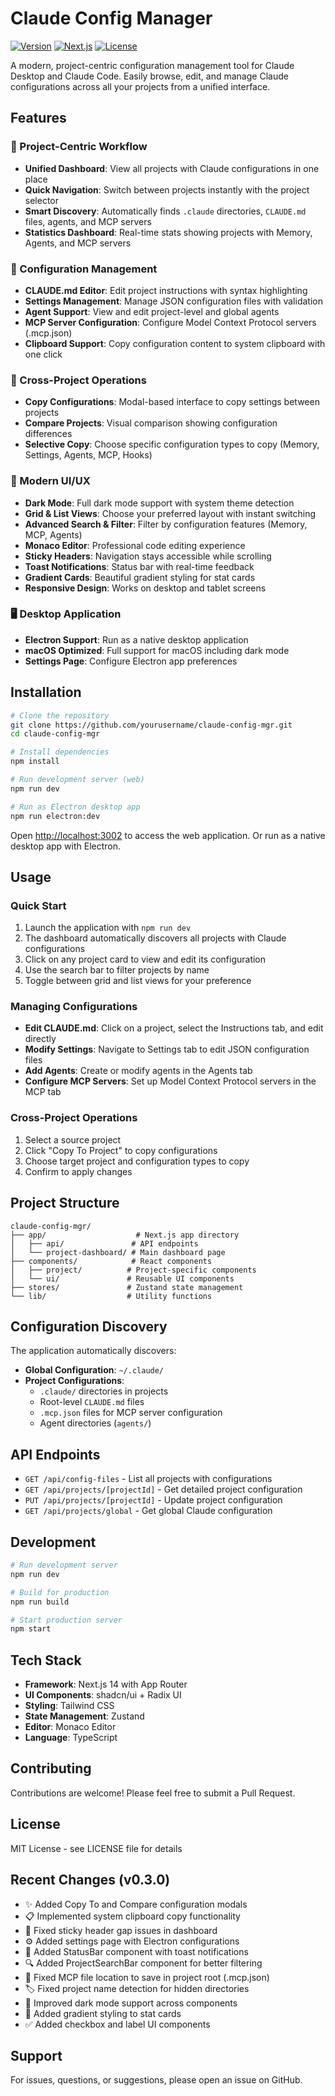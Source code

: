 # Claude Config Manager

[![Version](https://img.shields.io/badge/version-0.3.0-blue.svg)](https://github.com/yourusername/claude-config-mgr)
[![Next.js](https://img.shields.io/badge/Next.js-14.0.4-black.svg)](https://nextjs.org/)
[![License](https://img.shields.io/badge/license-MIT-green.svg)](LICENSE)

A modern, project-centric configuration management tool for Claude Desktop and Claude Code. Easily browse, edit, and manage Claude configurations across all your projects from a unified interface.

## Features

### 🎯 Project-Centric Workflow
- **Unified Dashboard**: View all projects with Claude configurations in one place
- **Quick Navigation**: Switch between projects instantly with the project selector
- **Smart Discovery**: Automatically finds `.claude` directories, `CLAUDE.md` files, agents, and MCP servers
- **Statistics Dashboard**: Real-time stats showing projects with Memory, Agents, and MCP servers

### 📝 Configuration Management
- **CLAUDE.md Editor**: Edit project instructions with syntax highlighting
- **Settings Management**: Manage JSON configuration files with validation
- **Agent Support**: View and edit project-level and global agents
- **MCP Server Configuration**: Configure Model Context Protocol servers (.mcp.json)
- **Clipboard Support**: Copy configuration content to system clipboard with one click

### 🔄 Cross-Project Operations
- **Copy Configurations**: Modal-based interface to copy settings between projects
- **Compare Projects**: Visual comparison showing configuration differences
- **Selective Copy**: Choose specific configuration types to copy (Memory, Settings, Agents, MCP, Hooks)

### 🎨 Modern UI/UX
- **Dark Mode**: Full dark mode support with system theme detection
- **Grid & List Views**: Choose your preferred layout with instant switching
- **Advanced Search & Filter**: Filter by configuration features (Memory, MCP, Agents)
- **Monaco Editor**: Professional code editing experience
- **Sticky Headers**: Navigation stays accessible while scrolling
- **Toast Notifications**: Status bar with real-time feedback
- **Gradient Cards**: Beautiful gradient styling for stat cards
- **Responsive Design**: Works on desktop and tablet screens

### 🖥️ Desktop Application
- **Electron Support**: Run as a native desktop application
- **macOS Optimized**: Full support for macOS including dark mode
- **Settings Page**: Configure Electron app preferences

## Installation

```bash
# Clone the repository
git clone https://github.com/yourusername/claude-config-mgr.git
cd claude-config-mgr

# Install dependencies
npm install

# Run development server (web)
npm run dev

# Run as Electron desktop app
npm run electron:dev
```

Open [http://localhost:3002](http://localhost:3002) to access the web application.
Or run as a native desktop app with Electron.

## Usage

### Quick Start
1. Launch the application with `npm run dev`
2. The dashboard automatically discovers all projects with Claude configurations
3. Click on any project card to view and edit its configuration
4. Use the search bar to filter projects by name
5. Toggle between grid and list views for your preference

### Managing Configurations
- **Edit CLAUDE.md**: Click on a project, select the Instructions tab, and edit directly
- **Modify Settings**: Navigate to Settings tab to edit JSON configuration files
- **Add Agents**: Create or modify agents in the Agents tab
- **Configure MCP Servers**: Set up Model Context Protocol servers in the MCP tab

### Cross-Project Operations
1. Select a source project
2. Click "Copy To Project" to copy configurations
3. Choose target project and configuration types to copy
4. Confirm to apply changes

## Project Structure

```
claude-config-mgr/
├── app/                    # Next.js app directory
│   ├── api/               # API endpoints
│   └── project-dashboard/ # Main dashboard page
├── components/            # React components
│   ├── project/          # Project-specific components
│   └── ui/               # Reusable UI components
├── stores/               # Zustand state management
└── lib/                  # Utility functions
```

## Configuration Discovery

The application automatically discovers:
- **Global Configuration**: `~/.claude/`
- **Project Configurations**:
  - `.claude/` directories in projects
  - Root-level `CLAUDE.md` files
  - `.mcp.json` files for MCP server configuration
  - Agent directories (`agents/`)

## API Endpoints

- `GET /api/config-files` - List all projects with configurations
- `GET /api/projects/[projectId]` - Get detailed project configuration
- `PUT /api/projects/[projectId]` - Update project configuration
- `GET /api/projects/global` - Get global Claude configuration

## Development

```bash
# Run development server
npm run dev

# Build for production
npm run build

# Start production server
npm start
```

## Tech Stack

- **Framework**: Next.js 14 with App Router
- **UI Components**: shadcn/ui + Radix UI
- **Styling**: Tailwind CSS
- **State Management**: Zustand
- **Editor**: Monaco Editor
- **Language**: TypeScript

## Contributing

Contributions are welcome! Please feel free to submit a Pull Request.

## License

MIT License - see LICENSE file for details

## Recent Changes (v0.3.0)

- ✨ Added Copy To and Compare configuration modals
- 📋 Implemented system clipboard copy functionality
- 🐛 Fixed sticky header gap issues in dashboard
- ⚙️ Added settings page with Electron configurations
- 🔔 Added StatusBar component with toast notifications
- 🔍 Added ProjectSearchBar component for better filtering
- 📁 Fixed MCP file location to save in project root (.mcp.json)
- 🏷️ Fixed project name detection for hidden directories
- 🌙 Improved dark mode support across components
- 🎨 Added gradient styling to stat cards
- ✅ Added checkbox and label UI components

## Support

For issues, questions, or suggestions, please open an issue on GitHub.